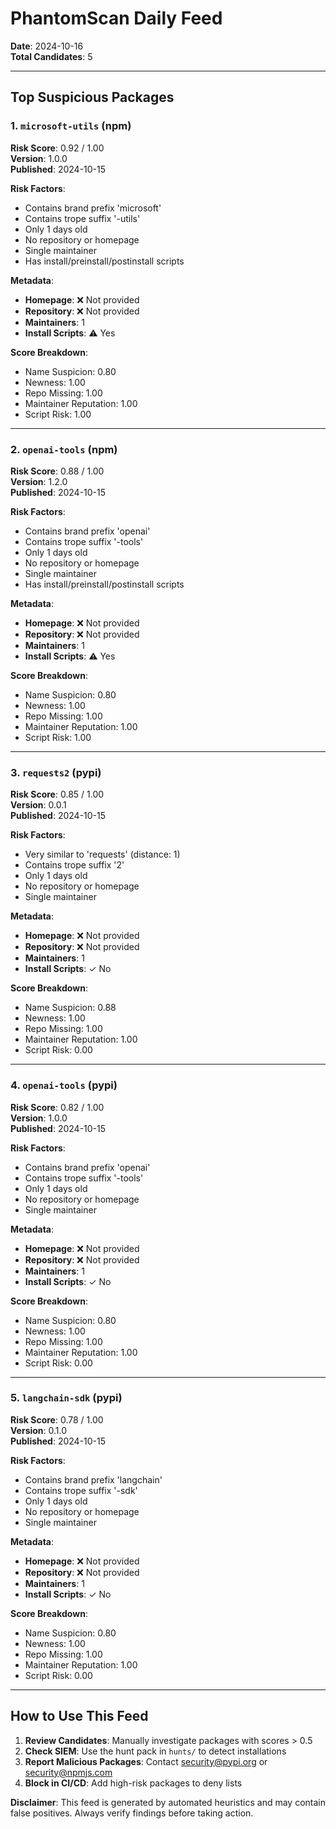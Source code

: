 # PhantomScan Daily Feed

**Date**: 2024-10-16  
**Total Candidates**: 5

---

## Top Suspicious Packages

### 1. `microsoft-utils` (npm)

**Risk Score**: 0.92 / 1.00  
**Version**: 1.0.0  
**Published**: 2024-10-15

**Risk Factors**:
- Contains brand prefix 'microsoft'
- Contains trope suffix '-utils'
- Only 1 days old
- No repository or homepage
- Single maintainer
- Has install/preinstall/postinstall scripts

**Metadata**:
- **Homepage**: ❌ Not provided
- **Repository**: ❌ Not provided
- **Maintainers**: 1
- **Install Scripts**: ⚠️ Yes

**Score Breakdown**:
- Name Suspicion: 0.80
- Newness: 1.00
- Repo Missing: 1.00
- Maintainer Reputation: 1.00
- Script Risk: 1.00

---

### 2. `openai-tools` (npm)

**Risk Score**: 0.88 / 1.00  
**Version**: 1.2.0  
**Published**: 2024-10-15

**Risk Factors**:
- Contains brand prefix 'openai'
- Contains trope suffix '-tools'
- Only 1 days old
- No repository or homepage
- Single maintainer
- Has install/preinstall/postinstall scripts

**Metadata**:
- **Homepage**: ❌ Not provided
- **Repository**: ❌ Not provided
- **Maintainers**: 1
- **Install Scripts**: ⚠️ Yes

**Score Breakdown**:
- Name Suspicion: 0.80
- Newness: 1.00
- Repo Missing: 1.00
- Maintainer Reputation: 1.00
- Script Risk: 1.00

---

### 3. `requests2` (pypi)

**Risk Score**: 0.85 / 1.00  
**Version**: 0.0.1  
**Published**: 2024-10-15

**Risk Factors**:
- Very similar to 'requests' (distance: 1)
- Contains trope suffix '2'
- Only 1 days old
- No repository or homepage
- Single maintainer

**Metadata**:
- **Homepage**: ❌ Not provided
- **Repository**: ❌ Not provided
- **Maintainers**: 1
- **Install Scripts**: ✓ No

**Score Breakdown**:
- Name Suspicion: 0.88
- Newness: 1.00
- Repo Missing: 1.00
- Maintainer Reputation: 1.00
- Script Risk: 0.00

---

### 4. `openai-tools` (pypi)

**Risk Score**: 0.82 / 1.00  
**Version**: 1.0.0  
**Published**: 2024-10-15

**Risk Factors**:
- Contains brand prefix 'openai'
- Contains trope suffix '-tools'
- Only 1 days old
- No repository or homepage
- Single maintainer

**Metadata**:
- **Homepage**: ❌ Not provided
- **Repository**: ❌ Not provided
- **Maintainers**: 1
- **Install Scripts**: ✓ No

**Score Breakdown**:
- Name Suspicion: 0.80
- Newness: 1.00
- Repo Missing: 1.00
- Maintainer Reputation: 1.00
- Script Risk: 0.00

---

### 5. `langchain-sdk` (pypi)

**Risk Score**: 0.78 / 1.00  
**Version**: 0.1.0  
**Published**: 2024-10-15

**Risk Factors**:
- Contains brand prefix 'langchain'
- Contains trope suffix '-sdk'
- Only 1 days old
- No repository or homepage
- Single maintainer

**Metadata**:
- **Homepage**: ❌ Not provided
- **Repository**: ❌ Not provided
- **Maintainers**: 1
- **Install Scripts**: ✓ No

**Score Breakdown**:
- Name Suspicion: 0.80
- Newness: 1.00
- Repo Missing: 1.00
- Maintainer Reputation: 1.00
- Script Risk: 0.00

---

## How to Use This Feed

1. **Review Candidates**: Manually investigate packages with scores > 0.5
2. **Check SIEM**: Use the hunt pack in `hunts/` to detect installations
3. **Report Malicious Packages**: Contact security@pypi.org or security@npmjs.com
4. **Block in CI/CD**: Add high-risk packages to deny lists

**Disclaimer**: This feed is generated by automated heuristics and may contain false positives. Always verify findings before taking action.
